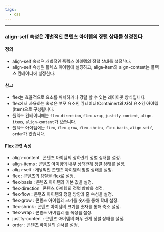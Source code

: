 ```yaml
---
tags:
  - css
---
```

---

### align-self 속성은 개별적인 콘텐츠 아이템의 정렬 상태를 설정한다.
#### 정의
- align-self 속성은 개별적인 플렉스 아이템의 정렬 상태를 설정한다.
- align-self 속성은 플렉스 아이템에 설정하고, align-item와 align-content는 플렉스 컨테이너에 설정한다.
#### 참고
- flex는 효율적으로 요소를 배치하거나 정렬 할 수 있는 레이아웃 방식입니다.
- flex에서 사용하는 속성은 부모 요소인 컨테이너(Container)와 자식 요소인 아이템(Item)으로 구성됩니다.
- 플렉스 컨테이너에는 `flex-direction`, `flex-wrap`, `justify-content`, `align-items`, `align-content`가 있습니다.
- 플렉스 아이템에는 `flex`, `flex-grow`, `flex-shrink`, `flex-basis`, `align-self`, `order`가 있습니다.

#### Flex 관련 속성
- align-content : 콘텐츠 아이템의 상하관계 정렬 상태를 설정.
- align-items : 콘텐츠 아이템의 내부 상하관계 정렬 상태를 설정.
- align-self : 개별적인 콘텐츠 아이템의 정렬 상태를 설정.
- flex : 콘텐츠의 성질을 flex로 설정.
- flex-basis : 콘텐츠 아이템의 기본 값을 설정.
- flex-direction : 콘텐츠 아이템의 정렬 방향을 설정.
- flex-flow : 콘텐츠 아이템의 정렬 방향과 줄 속성을 설정.
- flex-grow : 콘텐츠 아이템의 크기를 숫자를 통해 확대 설정.
- flex-shrink : 콘텐츠 아이템의 크기를 숫자를 통해 축소 설정.
- flex-wrap : 콘텐츠 아이템의 줄 속성을 설정.
- justify-content : 콘텐츠 아이템의 좌우 관계 정렬 상태를 설정.
- order : 콘텐츠 아이템의 순서를 설정.
